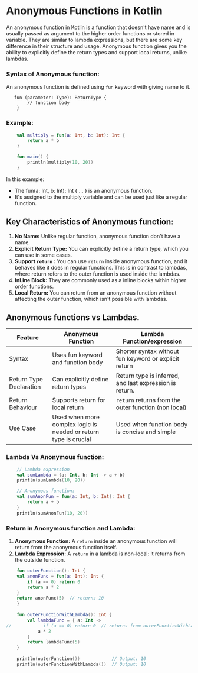 # Anonymous Functions in Kotlin
An anonymous function in Kotlin is a function that doesn't have name and is usually passed as argument to the higher order functions or stored in variable. They 
are similar to lambda expressions, but there are some key difference in their structure and usage. Anonymous function gives you the ability to explicitly define the return
types and support local returns, unlike lambdas.

### Syntax of Anonymous function:
An anonymous function is defined using `fun` keyword with giving name to it.
```
   fun (parameter: Type): ReturnType {
        // function body
    }
```
### Example:
```kotlin
    val multiply = fun(a: Int, b: Int): Int {
        return a * b
    }

    fun main() {
        println(multiply(10, 20))
    }
```
In this example:
- The fun(a: Int, b: Int): Int { ... } is an anonymous function.
- It's assigned to the multiply variable and can be used just like a regular function.

## Key Characteristics of Anonymous function:
1. **No Name:** Unlike regular function, anonymous function don't have a name.
2. **Explicit Return Type:** You can explicitly define a return type, which you can use in some cases.
3. **Support `return` :** You can use `return` inside anonymous function, and it behaves like it does in regular functions. This is in contrast to lambdas, where return refers to the outer function is used inside the lambdas.
4. **InLine Block:** They are commonly used as a inline blocks within higher order functions.
5. **Local Return:** You can return from an anonymous function without affecting the outer function, which isn't possible with lambdas.

## Anonymous functions vs Lambdas.
| Feature                 | Anonymous Function                                               | Lambda Function/expression                              |
|-------------------------|------------------------------------------------------------------|---------------------------------------------------------|
| Syntax                  | Uses fun keyword and function body                               | Shorter syntax without fun keyword or explicit return   |
| Return Type Declaration | Can explicitly define return types                               | Return type is inferred, and last expression is return. |
| Return Behaviour        | Supports return for local return                                 | `return` returns from the outer function (non local)    |
| Use Case                | Used when more complex logic is needed or return type is crucial | Used when function body is concise and simple           |

### Lambda Vs Anonymous function:
```kotlin
    // Lambda expression
    val sumLambda = {a: Int, b: Int -> a + b}
    println(sumLambda(10, 20))

    // Anonymous function:
    val sumAnonFun = fun(a: Int, b: Int): Int {
        return a + b
    }
    println(sumAnonFun(10, 20))
```

### Return in Anonymous function and Lambda:
1. **Anonymous Function:** A `return` inside an anonymous function will return from the anonymous function itself.
2. **Lambda Expression:** A `return` in a lambda is non-local; it returns from the outside function.

```kotlin
    fun outerFunction(): Int {
    val anonFunc = fun(a: Int): Int {
        if (a == 0) return 0
        return a * 2
    }
    return anonFunc(5)  // returns 10
    }
    
    fun outerFunctionWithLambda(): Int {
        val lambdaFunc = { a: Int ->
//            if (a == 0) return 0  // returns from outerFunctionWithLambda, not from the lambda
            a * 2
        }
        return lambdaFunc(5)
    }
    
    println(outerFunction())            // Output: 10
    println(outerFunctionWithLambda())  // Output: 10
```


